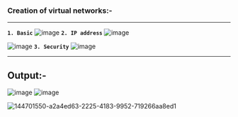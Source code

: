 ### Creation of virtual networks:-
***
**`1. Basic`**
![image](https://user-images.githubusercontent.com/91359308/144701550-a2a4ed63-2225-4183-9952-719266aa8ed1.png)
**`2. IP address`**
![image](https://user-images.githubusercontent.com/91359308/144701438-5c443eb4-02ab-42c9-8d6f-53b5bb8bd74f.png)

![image](https://user-images.githubusercontent.com/91359308/144701471-24fd7a2b-90f4-43f7-a2bc-9ccf73ee113c.png)
**`3. Security`**
![image](https://user-images.githubusercontent.com/91359308/144701477-b495f536-b05f-42fe-a864-59d57bb23fc0.png)

***

## Output:-
![image](https://user-images.githubusercontent.com/91359308/144701519-36265681-e416-4db2-9105-535def0897ba.png)
![image](https://user-images.githubusercontent.com/91359308/144701525-a7848f46-1be3-4351-8346-9de29df8df17.png)

![144701550-a2a4ed63-2225-4183-9952-719266aa8ed1](https://user-images.githubusercontent.com/91359308/144701681-3aeecf11-ef8e-426a-9c0b-8d05a44ff9d3.png)
